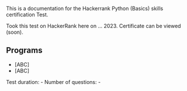 This is a documentation for the Hackerrank Python (Basics) skills certification Test.

Took this test on HackerRank here on ... 2023. 
Certificate can be viewed (soon).

## Programs 
- [ABC]
- [ABC]

Test duration: -
Number of questions: -